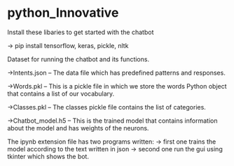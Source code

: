 # python_Innovative

Install these libaries to get started with the chatbot

-> pip install tensorflow, keras, pickle, nltk

Dataset for running the chatbot and its functions.

->Intents.json – The data file which has predefined patterns and responses.

->Words.pkl – This is a pickle file in which we store the words Python object that contains a list of our vocabulary.

->Classes.pkl – The classes pickle file contains the list of categories.

->Chatbot_model.h5 – This is the trained model that contains information about the model and has weights of the neurons.

The ipynb extension file has two programs written:
-> first one trains the model according to the text written in json
-> second one run the gui using tkinter which shows the bot.
